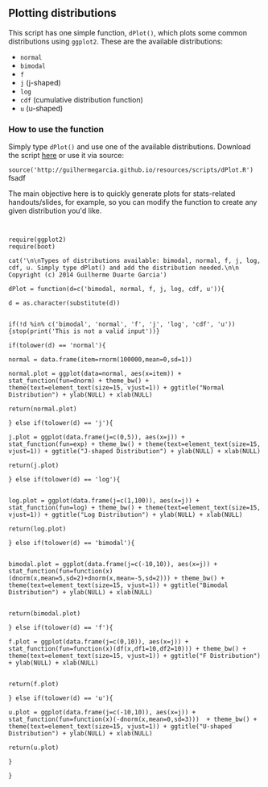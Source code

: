 ## Plotting distributions

This script has one simple function, ```dPlot()```, which plots some common distributions using ```ggplot2```. These are
the available distributions:

* ```normal```
* ```bimodal```
* ```f```
* ```j``` (j-shaped)
* ```log```
* ```cdf``` (cumulative distribution function)
* ```u``` (u-shaped)

### How to use the function

Simply type ```dPlot()``` and use one of the available distributions. Download the script [here](http://guilhermegarcia.github.io/resources/scripts/dPlot.R) or use it via source:  

```source('http://guilhermegarcia.github.io/resources/scripts/dPlot.R')```  fsadf

The main objective here is to quickly generate plots for stats-related handouts/slides, for example, so you can modify the function to create any given distribution you'd like.


```{r}


require(ggplot2)
require(boot)

cat('\n\nTypes of distributions available: bimodal, normal, f, j, log, cdf, u. Simply type dPlot() and add the distribution needed.\n\n Copyright (c) 2014 Guilherme Duarte Garcia')

dPlot = function(d=c('bimodal, normal, f, j, log, cdf, u')){

d = as.character(substitute(d))


if(!d %in% c('bimodal', 'normal', 'f', 'j', 'log', 'cdf', 'u')){stop(print('This is not a valid input'))}

if(tolower(d) == 'normal'){

normal = data.frame(item=rnorm(100000,mean=0,sd=1))

normal.plot = ggplot(data=normal, aes(x=item)) + stat_function(fun=dnorm) + theme_bw() + theme(text=element_text(size=15, vjust=1)) + ggtitle("Normal Distribution") + ylab(NULL) + xlab(NULL)

return(normal.plot)

} else if(tolower(d) == 'j'){

j.plot = ggplot(data.frame(j=c(0,5)), aes(x=j)) + stat_function(fun=exp) + theme_bw() + theme(text=element_text(size=15, vjust=1)) + ggtitle("J-shaped Distribution") + ylab(NULL) + xlab(NULL)

return(j.plot)

} else if(tolower(d) == 'log'){


log.plot = ggplot(data.frame(j=c(1,100)), aes(x=j)) + stat_function(fun=log) + theme_bw() + theme(text=element_text(size=15, vjust=1)) + ggtitle("Log Distribution") + ylab(NULL) + xlab(NULL)

return(log.plot)

} else if(tolower(d) == 'bimodal'){


bimodal.plot = ggplot(data.frame(j=c(-10,10)), aes(x=j)) + stat_function(fun=function(x)(dnorm(x,mean=5,sd=2)+dnorm(x,mean=-5,sd=2))) + theme_bw() + theme(text=element_text(size=15, vjust=1)) + ggtitle("Bimodal Distribution") + ylab(NULL) + xlab(NULL)


return(bimodal.plot)

} else if(tolower(d) == 'f'){

f.plot = ggplot(data.frame(j=c(0,10)), aes(x=j)) + stat_function(fun=function(x)(df(x,df1=10,df2=10))) + theme_bw() + theme(text=element_text(size=15, vjust=1)) + ggtitle("F Distribution") + ylab(NULL) + xlab(NULL)


return(f.plot)

} else if(tolower(d) == 'u'){

u.plot = ggplot(data.frame(j=c(-10,10)), aes(x=j)) + stat_function(fun=function(x)(-dnorm(x,mean=0,sd=3)))  + theme_bw() + theme(text=element_text(size=15, vjust=1)) + ggtitle("U-shaped Distribution") + ylab(NULL) + xlab(NULL)

return(u.plot)

}

}

```
